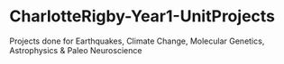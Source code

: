 # CharlotteRigby-Year1-UnitProjects
Projects done for Earthquakes, Climate Change, Molecular Genetics, Astrophysics &amp; Paleo Neuroscience
